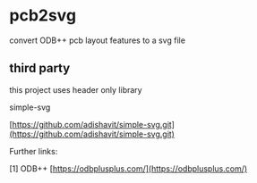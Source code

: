 # pcb2svg

convert  ODB++ pcb layout features  to a svg file


## third party 


this project uses header only library 

simple-svg 


[https://github.com/adishavit/simple-svg.git](https://github.com/adishavit/simple-svg.git)


Further links:

[1] ODB++  [https://odbplusplus.com/](https://odbplusplus.com/)
